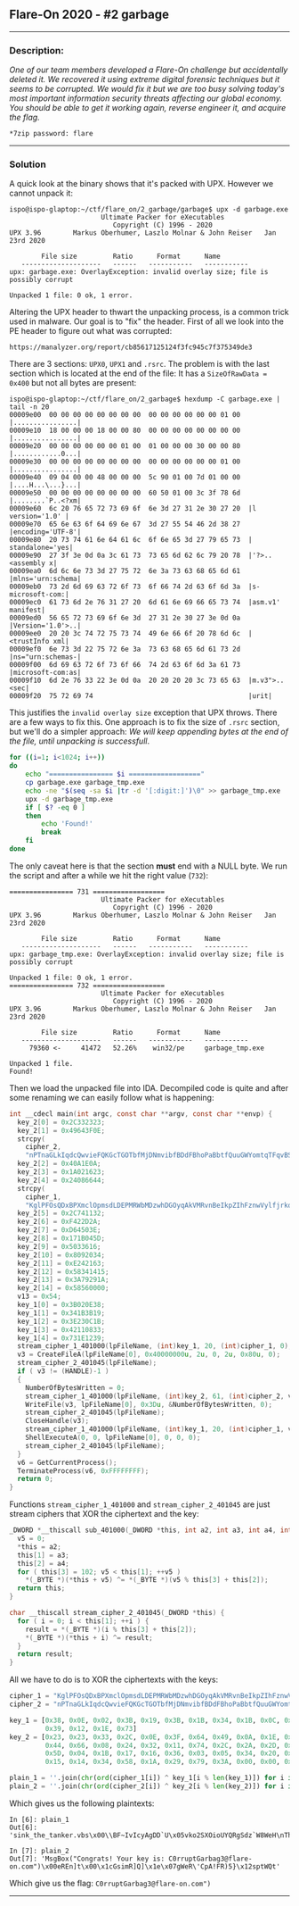 ## Flare-On 2020 - #2 garbage
___

### Description: 

*One of our team members developed a Flare-On challenge but accidentally deleted it. We recovered it using extreme digital forensic techniques but it seems to be corrupted. We would fix it but we are too busy solving today's most important information security threats affecting our global economy. You should be able to get it working again, reverse engineer it, and acquire the flag.*

`*7zip password: flare`

___


### Solution

A quick look at the binary shows that it's packed with UPX. However we cannot unpack it:
```
ispo@ispo-glaptop:~/ctf/flare_on/2_garbage/garbage$ upx -d garbage.exe 
                       Ultimate Packer for eXecutables
                          Copyright (C) 1996 - 2020
UPX 3.96        Markus Oberhumer, Laszlo Molnar & John Reiser   Jan 23rd 2020

        File size         Ratio      Format      Name
   --------------------   ------   -----------   -----------
upx: garbage.exe: OverlayException: invalid overlay size; file is possibly corrupt

Unpacked 1 file: 0 ok, 1 error.
```

Altering the UPX header to thwart the unpacking process, is a common trick used in malware.
Our goal is to "fix" the header. First of all we look into the PE header to figure out what
was corrupted:
```
https://manalyzer.org/report/cb85617125124f3fc945c7f375349de3
```

There are 3 sections: `UPX0`, `UPX1` and `.rsrc`. The problem is with the last section
which is located at the end of the file: It has a `SizeOfRawData = 0x400` but not all
bytes are present:
```
ispo@ispo-glaptop:~/ctf/flare_on/2_garbage$ hexdump -C garbage.exe | tail -n 20
00009e00  00 00 00 00 00 00 00 00  00 00 00 00 00 00 01 00  |................|
00009e10  18 00 00 00 18 00 00 80  00 00 00 00 00 00 00 00  |................|
00009e20  00 00 00 00 00 00 01 00  01 00 00 00 30 00 00 80  |............0...|
00009e30  00 00 00 00 00 00 00 00  00 00 00 00 00 00 01 00  |................|
00009e40  09 04 00 00 48 00 00 00  5c 90 01 00 7d 01 00 00  |....H...\...}...|
00009e50  00 00 00 00 00 00 00 00  60 50 01 00 3c 3f 78 6d  |........`P..<?xm|
00009e60  6c 20 76 65 72 73 69 6f  6e 3d 27 31 2e 30 27 20  |l version='1.0' |
00009e70  65 6e 63 6f 64 69 6e 67  3d 27 55 54 46 2d 38 27  |encoding='UTF-8'|
00009e80  20 73 74 61 6e 64 61 6c  6f 6e 65 3d 27 79 65 73  | standalone='yes|
00009e90  27 3f 3e 0d 0a 3c 61 73  73 65 6d 62 6c 79 20 78  |'?>..<assembly x|
00009ea0  6d 6c 6e 73 3d 27 75 72  6e 3a 73 63 68 65 6d 61  |mlns='urn:schema|
00009eb0  73 2d 6d 69 63 72 6f 73  6f 66 74 2d 63 6f 6d 3a  |s-microsoft-com:|
00009ec0  61 73 6d 2e 76 31 27 20  6d 61 6e 69 66 65 73 74  |asm.v1' manifest|
00009ed0  56 65 72 73 69 6f 6e 3d  27 31 2e 30 27 3e 0d 0a  |Version='1.0'>..|
00009ee0  20 20 3c 74 72 75 73 74  49 6e 66 6f 20 78 6d 6c  |  <trustInfo xml|
00009ef0  6e 73 3d 22 75 72 6e 3a  73 63 68 65 6d 61 73 2d  |ns="urn:schemas-|
00009f00  6d 69 63 72 6f 73 6f 66  74 2d 63 6f 6d 3a 61 73  |microsoft-com:as|
00009f10  6d 2e 76 33 22 3e 0d 0a  20 20 20 20 3c 73 65 63  |m.v3">..    <sec|
00009f20  75 72 69 74                                       |urit|
``` 

This justifies the `invalid overlay size` exception that UPX throws.
There are a few ways to fix this. One approach is to fix the size of `.rsrc`
section, but we'll do a simpler approach: *We will keep appending bytes at
the end of the file, until unpacking is successfull*.

```bash
for ((i=1; i<1024; i++))
do 
    echo "================ $i =================="
    cp garbage.exe garbage_tmp.exe
    echo -ne "$(seq -sa $i |tr -d '[:digit:]')\0" >> garbage_tmp.exe
    upx -d garbage_tmp.exe
    if [ $? -eq 0 ]
    then
        echo 'Found!'
        break
    fi
done
```

The only caveat here is that the section **must** end with a NULL byte. We run the script 
and after a while we hit the right value (`732`):
```
================ 731 ==================
                       Ultimate Packer for eXecutables
                          Copyright (C) 1996 - 2020
UPX 3.96        Markus Oberhumer, Laszlo Molnar & John Reiser   Jan 23rd 2020

        File size         Ratio      Format      Name
   --------------------   ------   -----------   -----------
upx: garbage_tmp.exe: OverlayException: invalid overlay size; file is possibly corrupt

Unpacked 1 file: 0 ok, 1 error.
================ 732 ==================
                       Ultimate Packer for eXecutables
                          Copyright (C) 1996 - 2020
UPX 3.96        Markus Oberhumer, Laszlo Molnar & John Reiser   Jan 23rd 2020

        File size         Ratio      Format      Name
   --------------------   ------   -----------   -----------
     79360 <-     41472   52.26%    win32/pe     garbage_tmp.exe

Unpacked 1 file.
Found!
```

Then we load the unpacked file into IDA. Decompiled code is quite and after some
renaming we can easily follow what is happening:
```C
int __cdecl main(int argc, const char **argv, const char **envp) {
  key_2[0] = 0x2C332323;
  key_2[1] = 0x49643F0E;
  strcpy(
    cipher_2,
    "nPTnaGLkIqdcQwvieFQKGcTGOTbfMjDNmvibfBDdFBhoPaBbtfQuuGWYomtqTFqvBSKdUMmciqKSGZaosWCSoZlcIlyQpOwkcAgw ");
  key_2[2] = 0x40A1E0A;
  key_2[3] = 0x1A021623;
  key_2[4] = 0x24086644;
  strcpy(
    cipher_1,
    "KglPFOsQDxBPXmclOpmsdLDEPMRWbMDzwhDGOyqAkVMRvnBeIkpZIhFznwVylfjrkqprBPAdPuaiVoVugQAlyOQQtxBNsTdPZgDH ");
  key_2[5] = 0x2C741132;
  key_2[6] = 0xF422D2A;
  key_2[7] = 0xD64503E;
  key_2[8] = 0x171B045D;
  key_2[9] = 0x5033616;
  key_2[10] = 0x8092034;
  key_2[11] = 0xE242163;
  key_2[12] = 0x58341415;
  key_2[13] = 0x3A79291A;
  key_2[14] = 0x58560000;
  v13 = 0x54;
  key_1[0] = 0x3B020E38;
  key_1[1] = 0x341B3B19;
  key_1[2] = 0x3E230C1B;
  key_1[3] = 0x42110833;
  key_1[4] = 0x731E1239;
  stream_cipher_1_401000(lpFileName, (int)key_1, 20, (int)cipher_1, 0);
  v3 = CreateFileA(lpFileName[0], 0x40000000u, 2u, 0, 2u, 0x80u, 0);
  stream_cipher_2_401045(lpFileName);
  if ( v3 != (HANDLE)-1 )
  {
    NumberOfBytesWritten = 0;
    stream_cipher_1_401000(lpFileName, (int)key_2, 61, (int)cipher_2, v4);
    WriteFile(v3, lpFileName[0], 0x3Du, &NumberOfBytesWritten, 0);
    stream_cipher_2_401045(lpFileName);
    CloseHandle(v3);
    stream_cipher_1_401000(lpFileName, (int)key_1, 20, (int)cipher_1, v5);
    ShellExecuteA(0, 0, lpFileName[0], 0, 0, 0);
    stream_cipher_2_401045(lpFileName);
  }
  v6 = GetCurrentProcess();
  TerminateProcess(v6, 0xFFFFFFFF);
  return 0;
}
```

Functions `stream_cipher_1_401000` and `stream_cipher_2_401045` are just stream
ciphers that XOR the ciphertext and the key:
```C
_DWORD *__thiscall sub_401000(_DWORD *this, int a2, int a3, int a4, int a5) {
  v5 = 0;
  *this = a2;
  this[1] = a3;
  this[2] = a4;
  for ( this[3] = 102; v5 < this[1]; ++v5 )
    *(_BYTE *)(*this + v5) ^= *(_BYTE *)(v5 % this[3] + this[2]);
  return this;
}

char __thiscall stream_cipher_2_401045(_DWORD *this) {
  for ( i = 0; i < this[1]; ++i ) {
    result = *(_BYTE *)(i % this[3] + this[2]);
    *(_BYTE *)(*this + i) ^= result;
  }
  return result;
}
```

All we have to do is to XOR the ciphertexts with the keys:
```python
cipher_1 = "KglPFOsQDxBPXmclOpmsdLDEPMRWbMDzwhDGOyqAkVMRvnBeIkpZIhFznwVylfjrkqprBPAdPuaiVoVugQAlyOQQtxBNsTdPZgDH"
cipher_2 = "nPTnaGLkIqdcQwvieFQKGcTGOTbfMjDNmvibfBDdFBhoPaBbtfQuuGWYomtqTFqvBSKdUMmciqKSGZaosWCSoZlcIlyQpOwkcAgw"

key_1 = [0x38, 0x0E, 0x02, 0x3B, 0x19, 0x3B, 0x1B, 0x34, 0x1B, 0x0C, 0x23, 0x3E, 0x33, 0x08, 0x11, 0x42,
         0x39, 0x12, 0x1E, 0x73]
key_2 = [0x23, 0x23, 0x33, 0x2C, 0x0E, 0x3F, 0x64, 0x49, 0x0A, 0x1E, 0x0A, 0x04, 0x23, 0x16, 0x02, 0x1A,
         0x44, 0x66, 0x08, 0x24, 0x32, 0x11, 0x74, 0x2C, 0x2A, 0x2D, 0x42, 0x0F, 0x3E, 0x50, 0x64, 0x0D,
         0x5D, 0x04, 0x1B, 0x17, 0x16, 0x36, 0x03, 0x05, 0x34, 0x20, 0x09, 0x08, 0x63, 0x21, 0x24, 0x0E,
         0x15, 0x14, 0x34, 0x58, 0x1A, 0x29, 0x79, 0x3A, 0x00, 0x00, 0x56, 0x58, 0x54]

plain_1 = ''.join(chr(ord(cipher_1[i]) ^ key_1[i % len(key_1)]) for i in xrange(len(cipher_1)))
plain_2 = ''.join(chr(ord(cipher_2[i]) ^ key_2[i % len(key_2)]) for i in xrange(len(cipher_2)))
```

Which gives us the following plaintexts:
```
In [6]: plain_1
Out[6]: 'sink_the_tanker.vbs\x00\\BF~IvIcyAgDD`U\x05vko2SXOioUYQRgSdz`W8WeH\nThhIrJkFY\\bZc}p+o}H\x06__CW`tJeotap@\\u\x12cuZ;'

In [7]: plain_2
Out[7]: 'MsgBox("Congrats! Your key is: C0rruptGarbag3@flare-on.com")\x00eREn]t\x00\x1cGsimR]Q]\x1e\x07gWeR\'CpA!FR)5}\x12sptWQt'
```

Which give us the flag: `C0rruptGarbag3@flare-on.com")`

___

